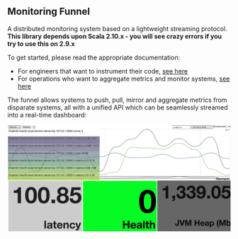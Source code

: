 ## Monitoring Funnel

A distributed monitoring system based on a lightweight streaming protocol. **This library depends upon Scala 2.10.x - you will see crazy errors if you try to use this on 2.9.x**

To get started, please read the appropriate documentation:

* For engineers that want to instrument their code, [see here](docs/quickstart-dev.markdown)
* For operations who want to aggregate metrics and monitor systems, [see here](docs/quickstart-ops.markdown)

The funnel allows systems to push, pull, mirror and aggregate metrics from disparate systems, all with a unified API which can be seamlessly streamed into a real-time dashboard:

![image](docs/img/riemann-dash.png)

